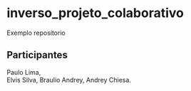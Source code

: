 # inverso_projeto_colaborativo
Exemplo reposítorio

## Participantes

Paulo Lima,  
Elvis Silva, 
Braulio Andrey, 
Andrey Chiesa.
